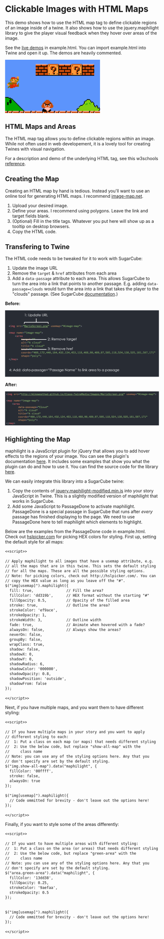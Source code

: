 # Clickable Images with HTML Maps

This demo shows how to use the HTML map tag to define clickable regions of an image inside of a twine. It also shows how to use the jquery.maphilight library to give the player visual feedback when they hover over areas of the image.

See the [live demos](//mikewesthad.com/twine-resources/demos/html-maps/example.html) in example.html. You can import example.html into Twine and open it up. The demos are heavily commented.

![Demo](map.gif)

## HTML Maps and Areas

The HTML map tag allows you to define clickable regions within an image. While not often used in web developement, it is a lovely tool for creating Twines with visual navigation.

For a description and demo of the underlying HTML tag, see this w3schools [reference](http://www.w3schools.com/tags/tag_map.asp).

## Creating the Map

Creating an HTML map by hand is tedious. Instead you'll want to use an online tool for generating HTML maps. I recommend [image-map.net](https://www.image-map.net/).  

1. Upload your desired image.
2. Define your areas. I recommend using polygons. Leave the link and target fields blank. 
3. (Optional) Fill in the title tags. Whatever you put here will show up as a tooltip on desktop browsers.
4. Copy the HTML code.

## Transfering to Twine

The HTML code needs to be tweaked for it to work with SugarCube:

1. Update the image URL 
2. Remove the `target` & `href` attributes from each area
3. Add a `data-passage` attribute to each area. This allows SugarCube to turn the area into a link that points to another passage. E.g. adding `data-passage=clouds` would turn the area into a link that takes the player to the "clouds" passage. (See SugarCube [documentation](http://www.motoslave.net/sugarcube/2/docs/markup.html#html-attributes).)

**Before:**

![Before](images/map-before.png)

**After:**

![After](images/map-after.png)

## Highlighting the Map

maphilight is a JavaScript plugin for jQuery that allows you to add hover effects to the regions of your image. You can see the plugin's documentation [here](http://davidlynch.org/projects/maphilight/docs/). It includes some examples that show you what the plugin can do and how to use it. You can find the source code for the library [here](https://github.com/kemayo/maphilight).

We can easily integrate this library into a SugarCube twine:

1. Copy the contents of [jquery.maphilight-modified.min.js](jquery.maphilight-modified.min.js) into your story JavaScript in Twine. This is a slightly modified version of maphilight that works in SugarCube.
2. Add some JavaScript to PassageDone to activate maphilight. PassageDone is a special passage in SugarCube that runs after _every_ passage has finished displaying to the page. We need to use PassageDone here to tell maphilight which elements to highlight.

Below are the examples from the PassageDone code in example.html. Check out [hslpicker.com](http://hslpicker.com/) for picking HEX colors for styling. First up, setting the default style for all maps:

```
<<script>>

// Apply maphilight to all images that have a usemap attribute, e.g.
// all the maps that are in this twine. This sets the default styling
// for all the maps. These are all the possible styling options.
// Note: for picking colors, check out http://hslpicker.com/. You can
// copy the HEX value as long as you leave off the "#".
$("img[usemap]").maphilight({
  fill: true,             	// Fill the area?
  fillColor: 'dd319b',    	// HEX format without the starting "#"
  fillOpacity: 0.5,       	// Opacity of the filled area
  stroke: true,           	// Outline the area?
  strokeColor: 'ef9ace',
  strokeOpacity: 1,
  strokeWidth: 3,			// Outline width
  fade: true,             	// Animate when hovered with a fade?
  alwaysOn: false,        	// Always show the areas?
  neverOn: false,
  groupBy: false,
  wrapClass: true,
  shadow: false,
  shadowX: 0,
  shadowY: 0,
  shadowRadius: 6,
  shadowColor: '000000',
  shadowOpacity: 0.8,
  shadowPosition: 'outside',
  shadowFrom: false
});

<</script>>
```  

Next, if you have multiple maps, and you want them to have different styling:

```
<<script>>

// If you have multiple maps in your story and you want to apply
// different styling to each:
//	1: Put a class on each map (or maps) that needs different styling
// 	2: Use the below code, but replace "show-all-map" with the 
//     class name
// Note: you can use any of the styling options here. Any that you
// don't specify are set by the default styling.
$("img.show-all-map").data("maphilight", {
  fillColor: '00ffff', 
  stroke: false,
  alwaysOn: true
});

$("img[usemap]").maphilight({
  // Code ommitted for brevity - don't leave out the options here!
});

<</script>>
```  

Finally, if you want to style some of the areas differently:

```
<<script>>

// If you want to have multiple areas with different styling:
//	1: Put a class on the area (or areas) that needs different styling
// 	2: Use the below code, but replace "green-area" with the 
//     class name
// Note: you can use any of the styling options here. Any that you
// don't specify are set by the default styling.
$("area.green-area").data("maphilight", {
  fillColor: '13dd38', 
  fillOpacity: 0.25,
  strokeColor: '9aefaa',
  strokeOpacity: 0.5
});


$("img[usemap]").maphilight({
  // Code ommitted for brevity - don't leave out the options here!
});

<</script>>
```  